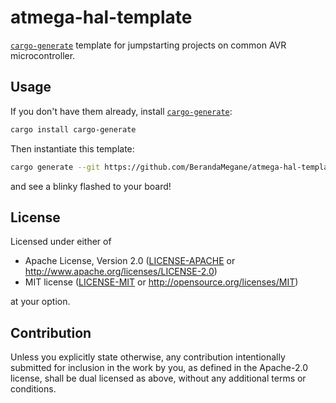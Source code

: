# atmega-hal-template

[`cargo-generate`] template for jumpstarting projects on common AVR
microcontroller.

## Usage
If you don't have them already, install [`cargo-generate`]:

```bash
cargo install cargo-generate
```

Then instantiate this template:

```bash
cargo generate --git https://github.com/BerandaMegane/atmega-hal-template.git
```

and see a blinky flashed to your board!

[`cargo-generate`]: https://github.com/cargo-generate/cargo-generate
[`ravedude`]: https://github.com/Rahix/avr-hal/tree/next/ravedude

## License
Licensed under either of

 - Apache License, Version 2.0
   ([LICENSE-APACHE](LICENSE-APACHE) or <http://www.apache.org/licenses/LICENSE-2.0>)
 - MIT license
   ([LICENSE-MIT](LICENSE-MIT) or <http://opensource.org/licenses/MIT>)

at your option.

## Contribution
Unless you explicitly state otherwise, any contribution intentionally submitted
for inclusion in the work by you, as defined in the Apache-2.0 license, shall
be dual licensed as above, without any additional terms or conditions.
